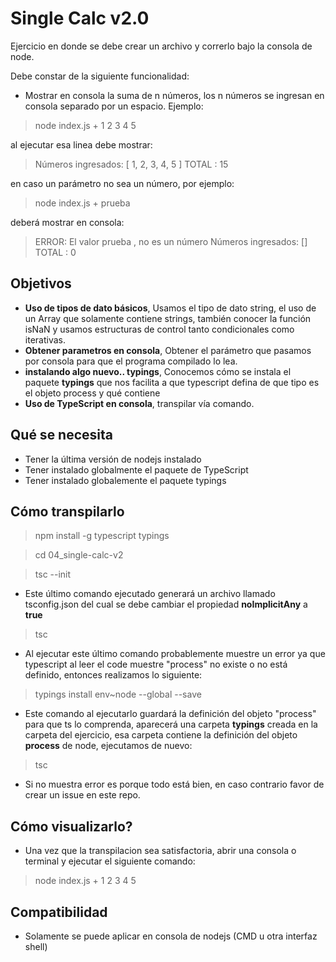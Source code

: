 # Single Calc v2.0

Ejercicio en donde se debe crear un archivo y correrlo bajo la consola de node.

Debe constar de la siguiente funcionalidad:

- Mostrar en consola la suma de n números, los n números se ingresan en consola separado por un espacio. Ejemplo:

> node index.js + 1 2 3 4 5

al ejecutar esa linea debe mostrar:

> Números ingresados:  [ 1, 2, 3, 4, 5 ]
> TOTAL : 15

en caso un parámetro no sea un número, por ejemplo:

> node index.js + prueba

deberá mostrar en consola:

> ERROR: El valor  prueba , no es un número
> Números ingresados:  []
> TOTAL : 0

## Objetivos

- **Uso de tipos de dato básicos**, Usamos el tipo de dato string, el uso de un Array que solamente contiene strings, también conocer la función isNaN y usamos estructuras de control tanto condicionales como iterativas.
- **Obtener parametros en consola**, Obtener el parámetro que pasamos por consola para que el programa compilado lo lea.
- **instalando algo nuevo.. typings**, Conocemos cómo se instala el paquete **typings** que nos facilita a que typescript defina de que tipo es el objeto process y qué contiene
- **Uso de TypeScript en consola**, transpilar vía comando.

## Qué se necesita

- Tener la última versión de nodejs instalado
- Tener instalado globalmente el paquete de TypeScript
- Tener instalado globalemente el paquete typings

## Cómo transpilarlo

> npm install -g typescript typings

> cd 04_single-calc-v2

> tsc --init

- Este último comando ejecutado generará un archivo llamado tsconfig.json del cual se debe cambiar el propiedad **noImplicitAny** a **true**

> tsc

- Al ejecutar este último comando probablemente muestre un error ya que typescript al leer el code muestre "process" no existe o no está definido, entonces realizamos lo siguiente:

> typings install env~node --global --save

- Este comando al ejecutarlo guardará la definición del objeto "process" para que ts lo comprenda, aparecerá una carpeta **typings** creada en la carpeta del ejercicio, esa carpeta contiene la definición del objeto **process** de node, ejecutamos de nuevo:

> tsc

- Si no muestra error es porque todo está bien, en caso contrario favor de crear un issue en este repo.

## Cómo visualizarlo?

- Una vez que la transpilacion sea satisfactoria, abrir una consola o terminal y ejecutar el siguiente comando:

> node index.js + 1 2 3 4 5

## Compatibilidad

- Solamente se puede aplicar en consola de nodejs (CMD u otra interfaz shell)
